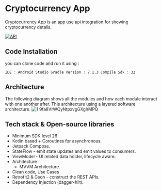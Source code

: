 # Cryptocurrency App

Cryptocurrency App is an app use api integration for showing cryptocurrency details.

[![API](https://img.shields.io/badge/API-26%2B-brightgreen.svg?style=flat)](https://android-arsenal.com/api?level=26)


## Code Installation

you can clone code and run it using :

``
  IDE : Android Studio
  Gradle Version : 7.1.3
  Compile Sdk : 32
``
## Architecture
The following diagram shows all the modules and how each module interact with one another after. This architecture using a layered software architecture. 
![1 9fa8VrWQyNtpxvgGXghMPQ](https://user-images.githubusercontent.com/72816466/202196876-39bb8b5d-aa81-4693-8a5e-b1b588133975.jpeg)


## Tech stack & Open-source libraries
- Minimum SDK level 26
- Kotlin based + Coroutines for asynchronous.
- Jetpack Compose.
- StateFlow - emit state updates and emit values to consumers.
- ViewModel - UI related data holder, lifecycle aware.
- Architecture
    - MVVM Architecture.
- Clean code, Use Cases
- Retrofit2 & Gson - construct the REST APIs.
- Dependency Injection (dagger-hilt).

 
